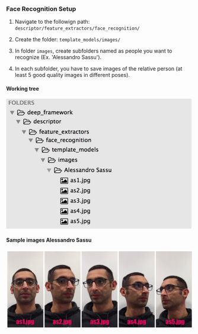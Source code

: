 
### Face Recognition Setup


1.  Navigate to the followign path: `descriptor/feature_extractors/face_recognition/`

2.  Create the folder: `template_models/images/`

3.  In folder `images`, create subfolders named as people you want to recognize (Ex. 'Alessandro Sassu').

4.  In each subfolder, you have to save images of the relative person (at least 5 good quality images in different poses).

#### Working tree
![alt text](tree.jpg)

#### Sample images Alessandro Sassu
![alt text](as_sample.jpg)
